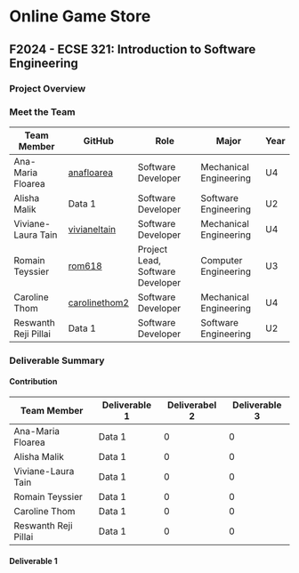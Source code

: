 # Online Game Store
## F2024 - ECSE 321: Introduction to Software Engineering
### Project Overview

### Meet the Team
| Team Member | GitHub | Role | Major | Year|
|-------------|---------------|---------------| ---------------|-------------|
| Ana-Maria Floarea | [anafloarea](https://github.com/anafloarea)  | Software Developer | Mechanical Engineering | U4 |
| Alisha Malik | Data 1   | Software Developer | Software Engineering | U2 |
| Viviane-Laura Tain   | [vivianeltain](https://github.com/vivianeltain) | Software Developer| Mechanical Engineering | U4|
| Romain Teyssier| [rom618](https://github.com/rom618) | Project Lead, Software Developer | Computer Engineering | U3 |
| Caroline Thom | [carolinethom2](https://github.com/carolinethom2)  | Software Developer | Mechanical Engineering | U4 |
| Reswanth Reji Pillai | Data 1   | Software Developer | Software Engineering | U2 |


### Deliverable Summary
#### Contribution 
| Team Member | Deliverable 1 | Deliverabel 2 |  Deliverable 3 |
|-------------|---------------|---------------| ---------------|
| Ana-Maria Floarea | Data 1   | 0 | 0 |
| Alisha Malik | Data 1   | 0 | 0 |
| Viviane-Laura Tain   | Data 1   | 0 | 0 |
| Romain Teyssier| Data 1   | 0 | 0 |
| Caroline Thom | Data 1   | 0 | 0 |
| Reswanth Reji Pillai | Data 1   | 0 | 0 |
#### Deliverable 1 

